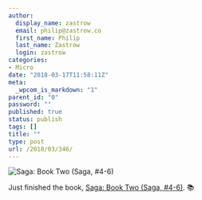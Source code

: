 ```yaml
---
author:
  display_name: zastrow
  email: philip@zastrow.co
  first_name: Philip
  last_name: Zastrow
  login: zastrow
categories:
- Micro
date: "2018-03-17T11:58:11Z"
meta:
  _wpcom_is_markdown: "1"
parent_id: "0"
password: ""
published: true
status: publish
tags: []
title: ""
type: post
url: /2018/03/346/
---
```

<p><img src="https://i.gr-assets.com/images/S/compressed.photo.goodreads.com/books/1642641928l/32926680.jpg" alt="Saga: Book Two (Saga, #4-6)" /></p>

<p>Just finished the book, <a href="https://www.goodreads.com/review/show/2326188472?utm_medium=api&amp;utm_source=rss">Saga: Book Two (Saga, #4-6)</a>. 📚</p>